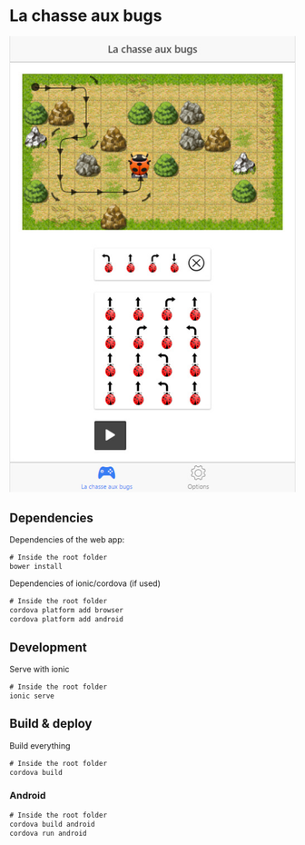 # La chasse aux bugs #

![BugHunts screenshot](screenshots/bughunts.jpg)

## Dependencies

Dependencies of the web app:

    # Inside the root folder
    bower install

Dependencies of ionic/cordova (if used)

    # Inside the root folder
    cordova platform add browser
    cordova platform add android

## Development

Serve with ionic

    # Inside the root folder
    ionic serve

## Build & deploy

Build everything

    # Inside the root folder
    cordova build

### Android

    # Inside the root folder
    cordova build android
    cordova run android
